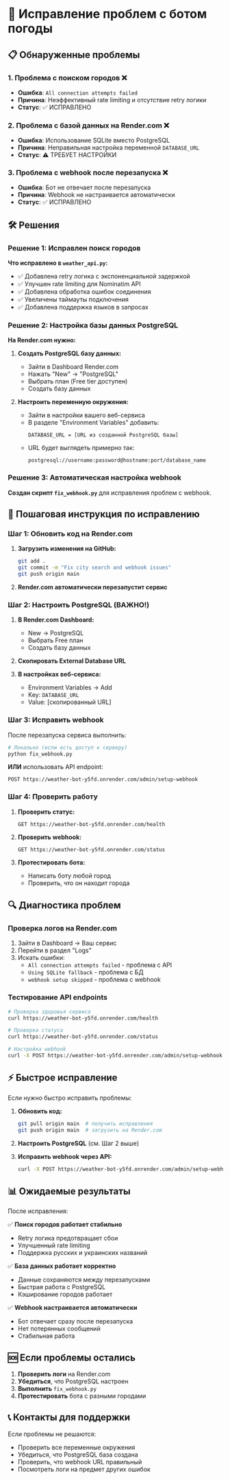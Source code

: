 # 🔧 Исправление проблем с ботом погоды

## 📋 Обнаруженные проблемы

### 1. **Проблема с поиском городов** ❌
- **Ошибка**: `All connection attempts failed`
- **Причина**: Неэффективный rate limiting и отсутствие retry логики
- **Статус**: ✅ ИСПРАВЛЕНО

### 2. **Проблема с базой данных на Render.com** ❌
- **Ошибка**: Использование SQLite вместо PostgreSQL
- **Причина**: Неправильная настройка переменной `DATABASE_URL`
- **Статус**: ⚠️ ТРЕБУЕТ НАСТРОЙКИ

### 3. **Проблема с webhook после перезапуска** ❌
- **Ошибка**: Бот не отвечает после перезапуска
- **Причина**: Webhook не настраивается автоматически
- **Статус**: ✅ ИСПРАВЛЕНО

## 🛠️ Решения

### Решение 1: Исправлен поиск городов

**Что исправлено в `weather_api.py`:**
- ✅ Добавлена retry логика с экспоненциальной задержкой
- ✅ Улучшен rate limiting для Nominatim API
- ✅ Добавлена обработка ошибок соединения
- ✅ Увеличены таймауты подключения
- ✅ Добавлена поддержка языков в запросах

### Решение 2: Настройка базы данных PostgreSQL

**На Render.com нужно:**

1. **Создать PostgreSQL базу данных:**
   - Зайти в Dashboard Render.com
   - Нажать "New" → "PostgreSQL"
   - Выбрать план (Free tier доступен)
   - Создать базу данных

2. **Настроить переменную окружения:**
   - Зайти в настройки вашего веб-сервиса
   - В разделе "Environment Variables" добавить:
     ```
     DATABASE_URL = [URL из созданной PostgreSQL базы]
     ```
   - URL будет выглядеть примерно так:
     ```
     postgresql://username:password@hostname:port/database_name
     ```

### Решение 3: Автоматическая настройка webhook

**Создан скрипт `fix_webhook.py`** для исправления проблем с webhook.

## 🚀 Пошаговая инструкция по исправлению

### Шаг 1: Обновить код на Render.com

1. **Загрузить изменения на GitHub:**
   ```bash
   git add .
   git commit -m "Fix city search and webhook issues"
   git push origin main
   ```

2. **Render.com автоматически перезапустит сервис**

### Шаг 2: Настроить PostgreSQL (ВАЖНО!)

1. **В Render.com Dashboard:**
   - New → PostgreSQL
   - Выбрать Free план
   - Создать базу данных

2. **Скопировать External Database URL**

3. **В настройках веб-сервиса:**
   - Environment Variables → Add
   - Key: `DATABASE_URL`
   - Value: [скопированный URL]

### Шаг 3: Исправить webhook

После перезапуска сервиса выполнить:

```bash
# Локально (если есть доступ к серверу)
python fix_webhook.py
```

**ИЛИ** использовать API endpoint:
```
POST https://weather-bot-y5fd.onrender.com/admin/setup-webhook
```

### Шаг 4: Проверить работу

1. **Проверить статус:**
   ```
   GET https://weather-bot-y5fd.onrender.com/health
   ```

2. **Проверить webhook:**
   ```
   GET https://weather-bot-y5fd.onrender.com/status
   ```

3. **Протестировать бота:**
   - Написать боту любой город
   - Проверить, что он находит города

## 🔍 Диагностика проблем

### Проверка логов на Render.com

1. Зайти в Dashboard → Ваш сервис
2. Перейти в раздел "Logs"
3. Искать ошибки:
   - `All connection attempts failed` - проблема с API
   - `Using SQLite fallback` - проблема с БД
   - `webhook setup skipped` - проблема с webhook

### Тестирование API endpoints

```bash
# Проверка здоровья сервиса
curl https://weather-bot-y5fd.onrender.com/health

# Проверка статуса
curl https://weather-bot-y5fd.onrender.com/status

# Настройка webhook
curl -X POST https://weather-bot-y5fd.onrender.com/admin/setup-webhook
```

## ⚡ Быстрое исправление

Если нужно быстро исправить проблемы:

1. **Обновить код:**
   ```bash
   git pull origin main  # получить исправления
   git push origin main  # загрузить на Render.com
   ```

2. **Настроить PostgreSQL** (см. Шаг 2 выше)

3. **Исправить webhook через API:**
   ```bash
   curl -X POST https://weather-bot-y5fd.onrender.com/admin/setup-webhook
   ```

## 📊 Ожидаемые результаты

После исправления:

✅ **Поиск городов работает стабильно**
- Retry логика предотвращает сбои
- Улучшенный rate limiting
- Поддержка русских и украинских названий

✅ **База данных работает корректно**
- Данные сохраняются между перезапусками
- Быстрая работа с PostgreSQL
- Кэширование городов работает

✅ **Webhook настраивается автоматически**
- Бот отвечает сразу после перезапуска
- Нет потерянных сообщений
- Стабильная работа

## 🆘 Если проблемы остались

1. **Проверить логи** на Render.com
2. **Убедиться**, что PostgreSQL настроен
3. **Выполнить** `fix_webhook.py`
4. **Протестировать** бота с разными городами

## 📞 Контакты для поддержки

Если проблемы не решаются:
- Проверить все переменные окружения
- Убедиться, что PostgreSQL база создана
- Проверить, что webhook URL правильный
- Посмотреть логи на предмет других ошибок
